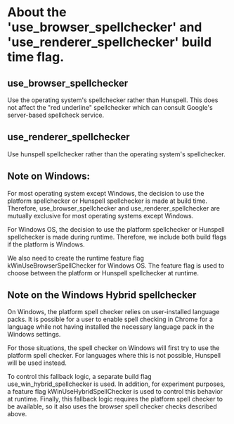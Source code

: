 # About the 'use_browser_spellchecker' and 'use_renderer_spellchecker' build time flag.

## use_browser_spellchecker
Use the operating system's spellchecker rather than Hunspell. This does
not affect the "red underline" spellchecker which can consult Google's
server-based spellcheck service.

## use_renderer_spellchecker
Use hunspell spellchecker rather than the operating system's spellchecker.

## Note on Windows:
For most operating system except Windows, the decision to use the platform
spellchecker or Hunspell spellchecker is made at build time. Therefore,
use_browser_spellchecker and use_renderer_spellchecker are mutually
exclusive for most operating systems except Windows.

For Windows OS, the decision to use the platform spellchecker or Hunspell
spellchecker is made during runtime. Therefore, we include both build
flags if the platform is Windows.

We also need to create the runtime feature flag kWinUseBrowserSpellChecker
for Windows OS. The feature flag is used to choose between the platform or
Hunspell spellchecker at runtime.

## Note on the Windows Hybrid spellchecker
On Windows, the platform spell checker relies on user-installed language packs.
It is possible for a user to enable spell checking in Chrome for a language
while not having installed the necessary language pack in the Windows settings.

For those situations, the spell checker on Windows will first try to use the
platform spell checker. For languages where this is not possible, Hunspell will
be used instead.

To control this fallback logic, a separate build flag
use_win_hybrid_spellchecker is used. In addition, for experiment purposes, a
feature flag kWinUseHybridSpellChecker is used to control this behavior at
runtime. Finally, this fallback logic requires the platform spell checker to be
available, so it also uses the browser spell checker checks described above.

